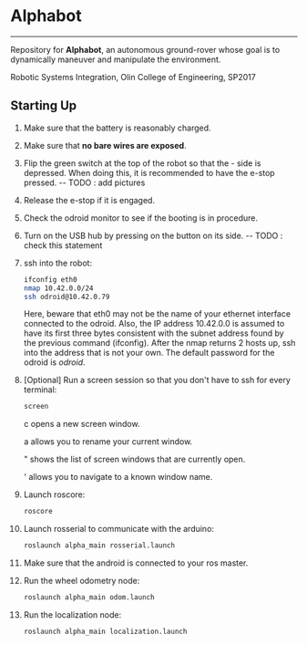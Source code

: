 # Alphabot
---

Repository for **Alphabot**, an autonomous ground-rover whose goal is to dynamically maneuver and manipulate the environment.

Robotic Systems Integration, Olin College of Engineering, SP2017

## Starting Up

1. Make sure that the battery is reasonably charged.

1. Make sure that **no bare wires are exposed**.

1. Flip the green switch at the top of the robot so that the - side is depressed. When doing this, it is recommended to have the e-stop pressed. -- TODO : add pictures

1. Release the e-stop if it is engaged.

1. Check the odroid monitor to see if the booting is in procedure.

1. Turn on the USB hub by pressing on the button on its side. -- TODO : check this statement

1. ssh into the robot:

	```bash
	ifconfig eth0
	nmap 10.42.0.0/24
	ssh odroid@10.42.0.79
	```
	
	Here, beware that eth0 may not be the name of your ethernet interface connected to the odroid. Also, the IP address 10.42.0.0 is assumed to have its first three bytes consistent with the subnet address found by the previous command (ifconfig). After the nmap returns 2 hosts up, ssh into the address that is not your own. The default password for the odroid is *odroid*.

1. [Optional] Run a screen session so that you don't have to ssh for every terminal:

	```bash
	screen
	```
	<C-a> c opens a new screen window.

	<C-a> a allows you to rename your current window.

	<C-a> " shows the list of screen windows that are currently open.

	<C-a> ' allows you to navigate to a known window name.

1. Launch roscore:

	```bash
	roscore
	```

1. Launch rosserial to communicate with the arduino:

	```bash
	roslaunch alpha_main rosserial.launch
	```

1. Make sure that the android is connected to your ros master.

1. Run the wheel odometry node:

	```bash
	roslaunch alpha_main odom.launch
	```

1. Run the localization node:

	```bash
	roslaunch alpha_main localization.launch
	```

